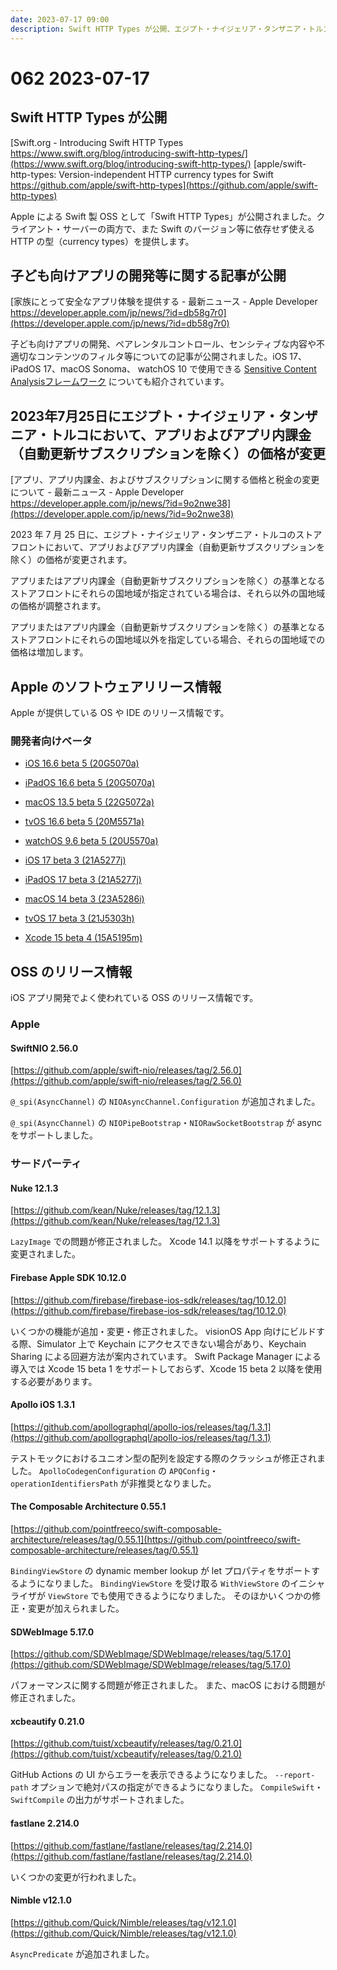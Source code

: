 ```yaml
---
date: 2023-07-17 09:00
description: Swift HTTP Types が公開、エジプト・ナイジェリア・タンザニア・トルコでのアプリおよびアプリ内課金の価格が変更、iOS 17 beta 3・Xcode 15 beta 4 が公開、ほか
---
```

# 062 2023-07-17

## Swift HTTP Types が公開

<!-- textlint-disable ja-technical-writing/sentence-length -->

[Swift.org - Introducing Swift HTTP Types https://www.swift.org/blog/introducing-swift-http-types/](https://www.swift.org/blog/introducing-swift-http-types/)
[apple/swift-http-types: Version-independent HTTP currency types for Swift https://github.com/apple/swift-http-types](https://github.com/apple/swift-http-types)

<!-- textlint-enable ja-technical-writing/sentence-length -->

Apple による Swift 製 OSS として「Swift HTTP Types」が公開されました。クライアント・サーバーの両方で、また Swift のバージョン等に依存せず使える HTTP の型（currency types）を提供します。

## 子ども向けアプリの開発等に関する記事が公開

[家族にとって安全なアプリ体験を提供する - 最新ニュース - Apple Developer https://developer.apple.com/jp/news/?id=db58g7r0](https://developer.apple.com/jp/news/?id=db58g7r0)

子ども向けアプリの開発、ペアレンタルコントロール、センシティブな内容や不適切なコンテンツのフィルタ等についての記事が公開されました。iOS 17、iPadOS 17、macOS Sonoma、 watchOS 10 で使用できる [Sensitive Content Analysisフレームワーク](https://developer.apple.com/documentation/sensitivecontentanalysis) についても紹介されています。

## 2023年7月25日にエジプト・ナイジェリア・タンザニア・トルコにおいて、アプリおよびアプリ内課金（自動更新サブスクリプションを除く）の価格が変更

[アプリ、アプリ内課金、およびサブスクリプションに関する価格と税金の変更について - 最新ニュース - Apple Developer https://developer.apple.com/jp/news/?id=9o2nwe38](https://developer.apple.com/jp/news/?id=9o2nwe38)

2023 年 7 月 25 日に、エジプト・ナイジェリア・タンザニア・トルコのストアフロントにおいて、アプリおよびアプリ内課金（自動更新サブスクリプションを除く）の価格が変更されます。

アプリまたはアプリ内課金（自動更新サブスクリプションを除く）の基準となるストアフロントにそれらの国地域が指定されている場合は、それら以外の国地域の価格が調整されます。

アプリまたはアプリ内課金（自動更新サブスクリプションを除く）の基準となるストアフロントにそれらの国地域以外を指定している場合、それらの国地域での価格は増加します。

## Apple のソフトウェアリリース情報

Apple が提供している OS や IDE のリリース情報です。

### 開発者向けベータ

- [iOS 16.6 beta 5 (20G5070a)](https://developer.apple.com/jp/news/releases/?id=07102023a)
- [iPadOS 16.6 beta 5 (20G5070a)](https://developer.apple.com/jp/news/releases/?id=07102023b)
- [macOS 13.5 beta 5 (22G5072a)](https://developer.apple.com/jp/news/releases/?id=07102023c)
- [tvOS 16.6 beta 5 (20M5571a)](https://developer.apple.com/jp/news/releases/?id=07102023e)
- [watchOS 9.6 beta 5 (20U5570a)](https://developer.apple.com/jp/news/releases/?id=07102023d)

- [iOS 17 beta 3 (21A5277j)](https://developer.apple.com/jp/news/releases/?id=07112023e)
- [iPadOS 17 beta 3 (21A5277j)](https://developer.apple.com/jp/news/releases/?id=07112023d)
- [macOS 14 beta 3 (23A5286i)](https://developer.apple.com/jp/news/releases/?id=07112023c)
- [tvOS 17 beta 3 (21J5303h)](https://developer.apple.com/jp/news/releases/?id=07112023a)

- [Xcode 15 beta 4 (15A5195m)](https://developer.apple.com/jp/news/releases/?id=07112023g)

## OSS のリリース情報

iOS アプリ開発でよく使われている OSS のリリース情報です。

### Apple

#### SwiftNIO 2.56.0

[https://github.com/apple/swift-nio/releases/tag/2.56.0](https://github.com/apple/swift-nio/releases/tag/2.56.0)

`@_spi(AsyncChannel)` の `NIOAsyncChannel.Configuration` が追加されました。

`@_spi(AsyncChannel)` の `NIOPipeBootstrap`・`NIORawSocketBootstrap` が async をサポートしました。

### サードパーティ

#### Nuke 12.1.3

[https://github.com/kean/Nuke/releases/tag/12.1.3](https://github.com/kean/Nuke/releases/tag/12.1.3)

`LazyImage` での問題が修正されました。
Xcode 14.1 以降をサポートするように変更されました。

#### Firebase Apple SDK 10.12.0

[https://github.com/firebase/firebase-ios-sdk/releases/tag/10.12.0](https://github.com/firebase/firebase-ios-sdk/releases/tag/10.12.0)

いくつかの機能が追加・変更・修正されました。
visionOS App 向けにビルドする際、Simulator 上で Keychain にアクセスできない場合があり、Keychain Sharing による回避方法が案内されています。
Swift Package Manager による導入では Xcode 15 beta 1 をサポートしておらず、Xcode 15 beta 2 以降を使用する必要があります。

#### Apollo iOS 1.3.1

[https://github.com/apollographql/apollo-ios/releases/tag/1.3.1](https://github.com/apollographql/apollo-ios/releases/tag/1.3.1)

テストモックにおけるユニオン型の配列を設定する際のクラッシュが修正されました。
`ApolloCodegenConfiguration` の `APQConfig`・`operationIdentifiersPath` が非推奨となりました。

#### The Composable Architecture 0.55.1

[https://github.com/pointfreeco/swift-composable-architecture/releases/tag/0.55.1](https://github.com/pointfreeco/swift-composable-architecture/releases/tag/0.55.1)

`BindingViewStore` の dynamic member lookup が let プロパティをサポートするようになりました。
`BindingViewStore` を受け取る `WithViewStore` のイニシャライザが `ViewStore` でも使用できるようになりました。
そのほかいくつかの修正・変更が加えられました。

#### SDWebImage 5.17.0

[https://github.com/SDWebImage/SDWebImage/releases/tag/5.17.0](https://github.com/SDWebImage/SDWebImage/releases/tag/5.17.0)

パフォーマンスに関する問題が修正されました。
また、macOS における問題が修正されました。

#### xcbeautify 0.21.0

[https://github.com/tuist/xcbeautify/releases/tag/0.21.0](https://github.com/tuist/xcbeautify/releases/tag/0.21.0)

GitHub Actions の UI からエラーを表示できるようになりました。
`--report-path` オプションで絶対パスの指定ができるようになりました。
`CompileSwift`・`SwiftCompile` の出力がサポートされました。

#### fastlane 2.214.0

[https://github.com/fastlane/fastlane/releases/tag/2.214.0](https://github.com/fastlane/fastlane/releases/tag/2.214.0)

いくつかの変更が行われました。

#### Nimble v12.1.0

[https://github.com/Quick/Nimble/releases/tag/v12.1.0](https://github.com/Quick/Nimble/releases/tag/v12.1.0)

`AsyncPredicate` が追加されました。

